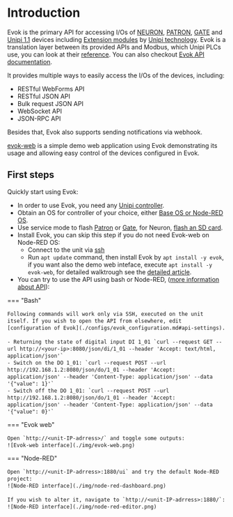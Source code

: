 # Introduction

Evok is the primary API for accessing I/Os of [NEURON], [PATRON], [GATE] and [Unipi 1.1] devices including [Extension modules] by [Unipi technology]. Evok is a translation layer between its provided APIs and Modbus, which Unipi PLCs use, you can look at their [reference](https://kb.unipi.technology/en:sw:02-apis:02-modbus-tcp). You can also checkout [Evok API documentation](https://unipitechnology.stoplight.io/docs/evok).

It provides multiple ways to easily access the I/Os of the devices, including:

- RESTful WebForms API
- RESTful JSON API
- Bulk request JSON API
- WebSocket API
- JSON-RPC API

Besides that, Evok also supports sending notifications via webhook.

[evok-web](https://github.com/UniPiTechnology/evok-web-jq) is a simple demo web application using Evok demonstrating its usage and allowing easy control of the devices configured in Evok.

## First steps

Quickly start using Evok:

- In order to use Evok, you need any [Unipi controller](https://www.unipi.technology/shop/).
- Obtain an OS for controller of your choice, either [Base OS or Node-RED OS](https://kb.unipi.technology/en:files:software:os-images:00-start).
- Use service mode to flash [Patron](https://kb.unipi.technology/en:hw:007-patron:service-mode) or [Gate](https://kb.unipi.technology/en:hw:025-gate:service-mode), for Neuron, [flash an SD card](https://kb.unipi.technology/en:hw:02-neuron:image).
- Install Evok, you can skip this step if you do not need Evok-web on Node-RED OS:
    - Connect to the unit via [ssh](https://kb.unipi.technology/en:automation:unipi-ssh-connect-hidden#selecting_a_suitable_communication_software)
    - Run `apt update` command, then install Evok by `apt install -y evok`, if you want also the demo web inteface, execute `apt install -y evok-web`, for detailed walktrough see the [detailed article](./installation.md).
- You can try to use the API using bash or Node-RED, ([more information about API](./apis/json#Examples)):

=== "Bash"

    Following commands will work only via SSH, executed on the unit itself. If you wish to open the API from elsewhere, edit [configuration of Evok](./configs/evok_configuration.md#api-settings).

    - Returning the state of digital input DI 1_01 `curl --request GET --url http://<your-ip>:8080/json/di/1_01 --header 'Accept: text/html, application/json'`
    - Switch on the DO 1_01: `curl --request POST --url http://192.168.1.2:8080/json/do/1_01 --header 'Accept: application/json' --header 'Content-Type: application/json' --data '{"value": 1}'`
    - Switch off the DO 1_01: `curl --request POST --url http://192.168.1.2:8080/json/do/1_01 --header 'Accept: application/json' --header 'Content-Type: application/json' --data '{"value": 0}'`

=== "Evok web"

    Open `http://<unit-IP-adrress>/` and toggle some outputs:
    ![Evok-web interface](./img/evok-web.png)

=== "Node-RED"

    Open `http://<unit-IP-adrress>:1880/ui` and try the default Node-RED project:
    ![Node-RED interface](./img/node-red-dashboard.png)

    If you wish to alter it, navigate to `http://<unit-IP-adrress>:1880/`:
    ![Node-RED interface](./img/node-red-editor.png)

[NEURON]:https://www.unipi.technology/products/unipi-neuron-3?categoryId=2
[PATRON]:https://www.unipi.technology/products/unipi-patron-374
[GATE]:https://www.unipi.technology/products/unipi-gate-388
[Unipi 1.1]:https://www.unipi.technology/products/unipi-1-1-1-1-lite-19?categoryId=1
[Extension modules]:https://www.unipi.technology/products?category=32
[Unipi technology]:https://www.unipi.technology/
